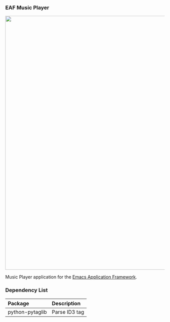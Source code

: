 ### EAF Music Player
<p align="center">
  <img width="800" src="./screenshot.png">
</p>

Music Player application for the [Emacs Application Framework](https://github.com/emacs-eaf/emacs-application-framework).

### Dependency List

| Package         | Description   |
| :--------       | :------       |
| python-pytaglib | Parse ID3 tag |
